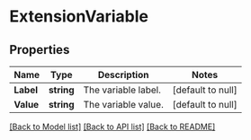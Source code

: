 # ExtensionVariable

## Properties
Name | Type | Description | Notes
------------ | ------------- | ------------- | -------------
**Label** | **string** | The variable label. | [default to null]
**Value** | **string** | The variable value. | [default to null]

[[Back to Model list]](../README.md#documentation-for-models) [[Back to API list]](../README.md#documentation-for-api-endpoints) [[Back to README]](../README.md)

